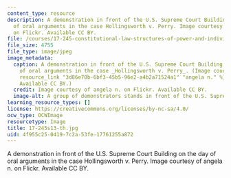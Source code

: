 ```yaml
---
content_type: resource
description: A demonstration in front of the U.S. Supreme Court Building on the day
  of oral arguments in the case Hollingsworth v. Perry. Image courtesy of angela n.
  on Flickr. Available CC BY.
file: /courses/17-245-constitutional-law-structures-of-power-and-individual-rights-spring-2013/4f955c2504197c2a53fe17761255a872_17-245s13-th.jpg
file_size: 4755
file_type: image/jpeg
image_metadata:
  caption: A demonstration in front of the U.S. Supreme Court Building on the day
    of oral arguments in the case _Hollingsworth v. Perry_. (Image courtesy of {{%
    resource_link "3d86e70b-6bf3-45b5-96e2-a4b2a71524a1" "angela n." %}} on Flickr.
    Available CC BY.)
  credit: Image courtesy of angela n. on Flickr. Available CC BY.
  image-alt: A group of demonstrators stands in front of the U.S. Supreme Court Building.
learning_resource_types: []
license: https://creativecommons.org/licenses/by-nc-sa/4.0/
ocw_type: OCWImage
resourcetype: Image
title: 17-245s13-th.jpg
uid: 4f955c25-0419-7c2a-53fe-17761255a872
---
```

A demonstration in front of the U.S. Supreme Court Building on the day of oral arguments in the case Hollingsworth v. Perry. Image courtesy of angela n. on Flickr. Available CC BY.
